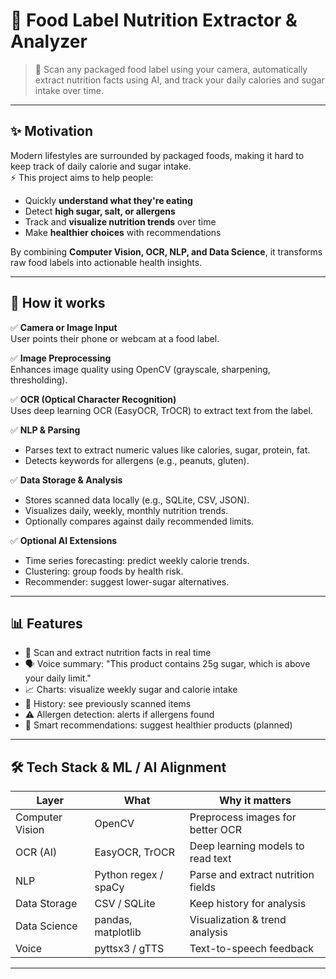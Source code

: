 # 🍎 Food Label Nutrition Extractor & Analyzer

> 📸 Scan any packaged food label using your camera, automatically extract nutrition facts using AI, and track your daily calories and sugar intake over time.

---

## ✨ **Motivation**

Modern lifestyles are surrounded by packaged foods, making it hard to keep track of daily calorie and sugar intake.  
⚡ This project aims to help people:
- Quickly **understand what they're eating**
- Detect **high sugar, salt, or allergens**
- Track and **visualize nutrition trends** over time
- Make **healthier choices** with recommendations

By combining **Computer Vision, OCR, NLP, and Data Science**, it transforms raw food labels into actionable health insights.

---

## 🧠 **How it works**

✅ **Camera or Image Input**  
User points their phone or webcam at a food label.

✅ **Image Preprocessing**  
Enhances image quality using OpenCV (grayscale, sharpening, thresholding).

✅ **OCR (Optical Character Recognition)**  
Uses deep learning OCR (EasyOCR, TrOCR) to extract text from the label.

✅ **NLP & Parsing**  
- Parses text to extract numeric values like calories, sugar, protein, fat.
- Detects keywords for allergens (e.g., peanuts, gluten).

✅ **Data Storage & Analysis**  
- Stores scanned data locally (e.g., SQLite, CSV, JSON).
- Visualizes daily, weekly, monthly nutrition trends.
- Optionally compares against daily recommended limits.

✅ **Optional AI Extensions**  
- Time series forecasting: predict weekly calorie trends.
- Clustering: group foods by health risk.
- Recommender: suggest lower-sugar alternatives.

---

## 📊 **Features**

- 📸 Scan and extract nutrition facts in real time
- 🗣 Voice summary: "This product contains 25g sugar, which is above your daily limit."
- 📈 Charts: visualize weekly sugar and calorie intake
- 🧾 History: see previously scanned items
- ⚠ Allergen detection: alerts if allergens found
- 🧠 Smart recommendations: suggest healthier products (planned)

---

## 🛠 **Tech Stack & ML / AI Alignment**

| Layer | What | Why it matters |
|--|--|--|
| Computer Vision | OpenCV | Preprocess images for better OCR |
| OCR (AI) | EasyOCR, TrOCR | Deep learning models to read text |
| NLP | Python regex / spaCy | Parse and extract nutrition fields |
| Data Storage | CSV / SQLite | Keep history for analysis |
| Data Science | pandas, matplotlib | Visualization & trend analysis |
| Voice | pyttsx3 / gTTS | Text-to-speech feedback |

---


